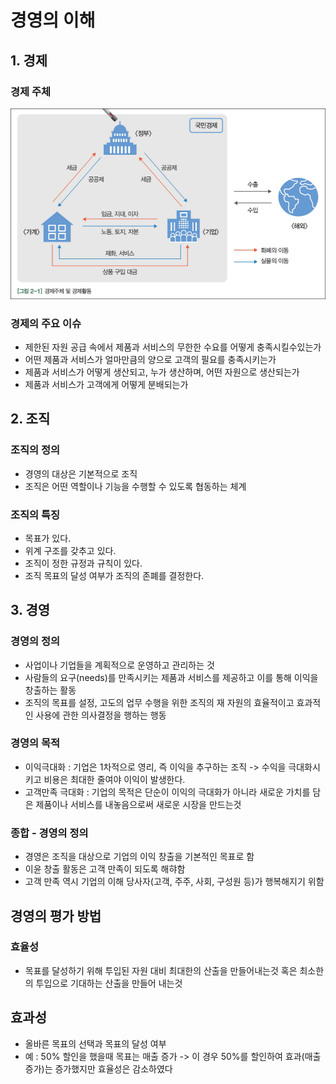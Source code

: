 # 경영의 이해
## 1. 경제
### 경제 주체
  ![경제주체](https://github.com/kimseungdeok/2021_2_JNU/blob/main/%EC%A0%95%EB%B3%B4%EA%B8%B0%EC%88%A0%EA%B3%BC_%EA%B2%BD%EC%98%81%ED%98%81%EC%8B%A0/images/1-2.%EA%B2%BD%EC%A0%9C%EC%A3%BC%EC%B2%B4.PNG)
### 경제의 주요 이슈
- 제한된 자원 공급 속에서 제품과 서비스의 무한한 수요를 어떻게 충족시킬수있는가
- 어떤 제품과 서비스가 얼마만큼의 양으로 고객의 필요를 충족시키는가
- 제품과 서비스가 어떻게 생산되고, 누가 생산하며, 어떤 자원으로 생산되는가
- 제품과 서비스가 고객에게 어떻게 분배되는가
## 2. 조직
### 조직의 정의
- 경영의 대상은 기본적으로 조직
- 조직은 어떤 역할이나 기능을 수행할 수 있도록 협동하는 체계
### 조직의 특징
- 목표가 있다. 
- 위계 구조를 갖추고 있다.
- 조직이 정한 규정과 규칙이 있다.
- 조직 목표의 달성 여부가 조직의 존폐를 결정한다.
## 3. 경영
### 경영의 정의
- 사업이나 기업들을 계획적으로 운영하고 관리하는 것
- 사람들의 요구(needs)를 만족시키는 제품과 서비스를 제공하고 이를 통해 이익을 창출하는 활동
- 조직의 목표를 설정, 고도의 업무 수행을 위한 조직의 재 자원의 효율적이고 효과적인 사용에 관한 의사결정을 행하는 행동
### 경영의 목적
- 이익극대화 : 기업은 1차적으로 영리, 즉 이익을 추구하는 조직 -> 수익을 극대화시키고 비용은 최대한 줄여야 이익이 발생한다.
- 고객만족 극대화 : 기업의 목적은 단순이 이익의 극대화가 아니라 새로운 가치를 담은 제품이나 서비스를 내놓음으로써 새로운 시장을 만드는것
### 종합 - 경영의 정의
- 경영은 조직을 대상으로 기업의 이익 창출을 기본적인 목표로 함
- 이윤 창출 활동은 고객 만족이 되도록 해햐함
- 고객 만족 역시 기업의 이해 당사자(고객, 주주, 사회, 구성원 등)가 행복해지기 위함
## 경영의 평가 방법
### 효율성
- 목표를 달성하기 위해 투입된 자원 대비 최대한의 산출을 만들어내는것 혹은 최소한의 투입으로 기대하는 산출을 만들어 내는것
## 효과성
- 올바른 목표의 선택과 목표의 달성 여부
- 예 : 50% 할인을 했을때 목표는 매출 증가 -> 이 경우 50%를 할인하여 효과(매출 증가)는 증가했지만 효율성은 감소하였다

